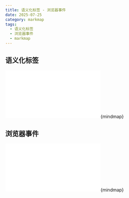 ```yaml
---
title: 语义化标签 - 浏览器事件
date: 2025-07-25
category: markmap
tags:
  - 语义化标签
  - 浏览器事件
  - markmap
---
```


## 语义化标签

![语义化标签](./语义化标签.md){mindmap}


## 浏览器事件

![浏览器事件](./浏览器事件.md){mindmap}
